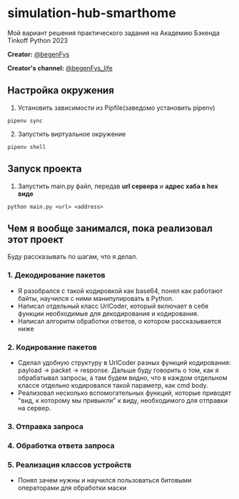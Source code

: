 # simulation-hub-smarthome

Мой вариант решения практического задания на Академию Бэкенда Tinkoff Python 2023

**Creator:** [@begenFys](https://t.me/begenFys)

**Creator's channel:** [@begenFys_life](https://t.me/begenFys_life)

## Настройка окружения

1. Установить зависимости из Pipfile(заведомо установить pipenv)
```
pipenv sync
```

2. Запустить виртуальное окружение
```
pipenv shell
```

## Запуск проекта
1. Запустить main.py файл, передав **url сервера** и **адрес хаба в hex виде**
```
python main.py <url> <address>
```

## Чем я вообще занимался, пока реализовал этот проект
Буду рассказывать по шагам, что я делал.
### **1. Декодирование пакетов**

- Я разобрался с такой кодировкой как base64, понял как работают байты, научился с ними манипулировать в Python.
- Написал отдельный класс UrlCoder, который включает в себя функции необходимые для декодирования и кодирования.
- Написал алгоритм обработки ответов, о котором рассказывается ниже

### **2. Кодирование пакетов**
- Сделал удобную структуру в UrlCoder разных функций кодирования: payload -> packet -> response. Дальше буду говорить о том, как я обрабатывал запросы, а там будем видно, что в каждом отдельном классе отдельно кодировался такой параметр, как cmd body.
- Реализовал несколько вспомогательных функций, которые приводят "вид, к которому мы привыкли" к виду, необходимого для отправки на сервер.

### **3. Отправка запроса**

### **4. Обработка ответа запроса**

### **5. Реализация классов устройств**
- Понял зачем нужны и научился пользоваться битовыми операторами для обработки маски